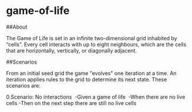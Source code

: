 # game-of-life

##About

The Game of Life is set in an infinite two-dimensional grid inhabited by “cells”. Every cell interacts with up to eight neighbours, which are the cells that are horizontally, vertically, or diagonally adjacent.

##Scenarios

From an initial seed grid the game "evolves" one iteration at a time. An iteration applies rules to the grid to determine its next state. These scenarios are:

0.Scenario: No interactions 
-Given a game of life 
-When there are no live cells
-Then on the next step there are still no live cells
